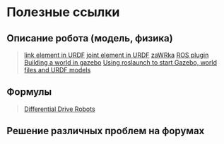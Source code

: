 # Полезные ссылки

## Описание робота (модель, физика)
> [link element in URDF](http://wiki.ros.org/urdf/XML/link)
> [joint element in URDF](http://wiki.ros.org/urdf/XML/joint)
> [zaWRka](https://github.com/lsd-maddrive/zaWRka-project/blob/1c5fed5e65bdc573844c7fcaa0568ca798f53ab2/wr8_description/urdf/model.urdf.xacro#L65)
> [ROS plugin](http://gazebosim.org/tutorials/?tut=ros_plugins)
> [Building a world in gazebo](http://gazebosim.org/tutorials?tut=build_world)
> [Using roslaunch to start Gazebo, world files and URDF models](http://gazebosim.org/tutorials?tut=ros_roslaunch)
## Формулы
> [Differential Drive Robots](http://www.cs.columbia.edu/~allen/F17/NOTES/icckinematics.pdf)
## Решение различных проблем на форумах
